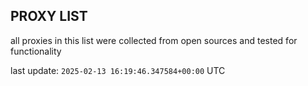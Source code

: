 ## PROXY LIST

all proxies in this list were collected from open sources and tested for functionality

last update: `2025-02-13 16:19:46.347584+00:00` UTC